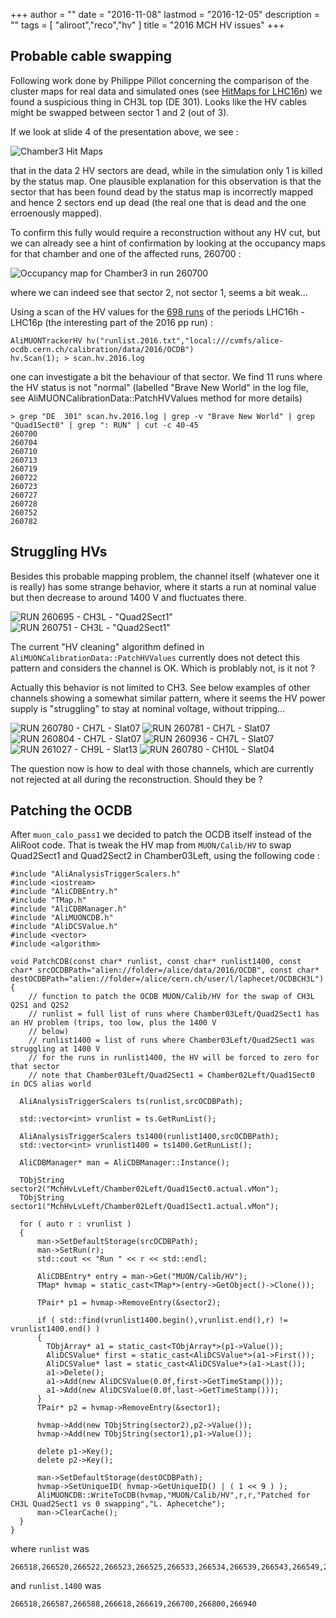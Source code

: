 +++
author = ""
date = "2016-11-08"
lastmod = "2016-12-05"
description = ""
tags = [ "aliroot","reco","hv" ]
title = "2016 MCH HV issues"
+++

## Probable cable swapping

Following work done by Philippe Pillot concerning the comparison of the cluster maps for real data and simulated ones
(see [HitMaps for LHC16n](/post/2016-mch-hv-issues/20161030_HitMapsLHC16n.pdf)) we found a suspicious thing in CH3L
top (DE 301). Looks like the HV cables might be swapped between sector 1 and 2 (out of 3).

If we look at slide 4 of the presentation above, we see : 

![Chamber3 Hit Maps](/post/2016-mch-hv-issues/Chamber3.png)

that in the data 2 HV sectors are dead, while in the simulation only 1 is killed by the status map. One plausible
explanation for this observation is that the sector that has been found dead by the status map is incorrectly mapped and hence 2 sectors end up
dead (the real one that is dead and the one erroenously mapped).

To confirm this fully would require a reconstruction without any HV cut, but we can already see a hint of
confirmation by looking at the occupancy maps for that chamber and one of the affected runs, 260700 :

![Occupancy map for Chamber3 in run 260700](/post/2016-mch-hv-issues/occupancy-chamber3-run260700.png)

where we can indeed see that sector 2, not sector 1, seems a bit weak...

Using a scan of the HV values for the [698 runs](/post/2016-mch-hv-issues/runlist.2016.txt) of the periods LHC16h - LHC16p (the interesting part of the 2016 pp run) :

```
AliMUONTrackerHV hv("runlist.2016.txt","local:///cvmfs/alice-ocdb.cern.ch/calibration/data/2016/OCDB")
hv.Scan(1); > scan.hv.2016.log
```

one can investigate a bit the behaviour of that sector. We find 11 runs where the HV status is not "normal" (labelled
"Brave New World" in the log file, see AliMUONCalibrationData::PatchHVValues method for more details)

```
> grep "DE  301" scan.hv.2016.log | grep -v "Brave New World" | grep "Quad1Sect0" | grep ": RUN" | cut -c 40-45
260700
260704
260710
260713
260719
260722
260723
260727
260728
260752
260782
```

## Struggling HVs

Besides this probable mapping problem, the channel itself (whatever one it is really) has some strange behavior,
where it starts a run at nominal value but then decrease to around 1400 V and fluctuates there.

![RUN 260695 - CH3L - "Quad2Sect1"](/post/2016-mch-hv-issues/chamber03left-quad2sect1-run260695.png)
![RUN 260751 - CH3L - "Quad2Sect1"](/post/2016-mch-hv-issues/chamber03left-quad2sect1-run260751.png)

The current "HV cleaning" algorithm defined in `AliMUONCalibrationData::PatchHVValues` currently does not
detect this pattern and considers the channel is OK. Which is problably not, is it not ?

Actually this behavior is not limited to CH3. See below examples of other channels showing a somewhat similar pattern,
where it seems the HV power supply is "struggling" to stay at nominal voltage, without tripping...

<!--- ![RUN 255252 - CH4R - Quad4Sect2](/post/2016-mch-hv-issues/chamber04right-quad4sect2-run255252.png) --->

![RUN 260780 - CH7L - Slat07](/post/2016-mch-hv-issues/chamber07left-slat07-run260780.png)
![RUN 260781 - CH7L - Slat07](/post/2016-mch-hv-issues/chamber07left-slat07-run260781.png)
![RUN 260804 - CH7L - Slat07](/post/2016-mch-hv-issues/chamber07left-slat07-run260804.png)
![RUN 260936 - CH7L - Slat07](/post/2016-mch-hv-issues/chamber07left-slat07-run260936.png)
![RUN 261027 - CH9L - Slat13](/post/2016-mch-hv-issues/chamber09left-slat13-run261027.png)
![RUN 260780 - CH10L - Slat04](/post/2016-mch-hv-issues/chamber10left-slat04-run260780.png)

The question now is how to deal with those channels, which are currently not rejected at all during the
reconstruction. Should they be ?

## Patching the OCDB

After `muon_calo_pass1` we decided to patch the OCDB itself instead of the AliRoot code. That is tweak the HV map from `MUON/Calib/HV` to swap Quad2Sect1 and Quad2Sect2 in Chamber03Left, using the following code :

```
#include "AliAnalysisTriggerScalers.h"
#include <iostream>
#include "AliCDBEntry.h"
#include "TMap.h"
#include "AliCDBManager.h"
#include "AliMUONCDB.h"
#include "AliDCSValue.h"
#include <vector>
#include <algorithm>

void PatchCDB(const char* runlist, const char* runlist1400, const char* srcOCDBPath="alien://folder=/alice/data/2016/OCDB", const char* destOCDBPath="alien://folder=/alice/cern.ch/user/l/laphecet/OCDBCH3L")
{
    // function to patch the OCDB MUON/Calib/HV for the swap of CH3L Q2S1 and Q2S2
    // runlist = full list of runs where Chamber03Left/Quad2Sect1 has an HV problem (trips, too low, plus the 1400 V
    // below)
    // runlist1400 = list of runs where Chamber03Left/Quad2Sect1 was struggling at 1400 V
    // for the runs in runlist1400, the HV will be forced to zero for that sector
    // note that Chamber03Left/Quad2Sect1 = Chamber02Left/Quad1Sect0 in DCS alias world
     
  AliAnalysisTriggerScalers ts(runlist,srcOCDBPath);

  std::vector<int> vrunlist = ts.GetRunList();

  AliAnalysisTriggerScalers ts1400(runlist1400,srcOCDBPath);
  std::vector<int> vrunlist1400 = ts1400.GetRunList();

  AliCDBManager* man = AliCDBManager::Instance();

  TObjString sector2("MchHvLvLeft/Chamber02Left/Quad1Sect0.actual.vMon");
  TObjString sector1("MchHvLvLeft/Chamber02Left/Quad1Sect1.actual.vMon");

  for ( auto r : vrunlist )
  {
      man->SetDefaultStorage(srcOCDBPath);
      man->SetRun(r);
      std::cout << "Run " << r << std::endl;

      AliCDBEntry* entry = man->Get("MUON/Calib/HV");
      TMap* hvmap = static_cast<TMap*>(entry->GetObject()->Clone());

      TPair* p1 = hvmap->RemoveEntry(&sector2);

      if ( std::find(vrunlist1400.begin(),vrunlist.end(),r) != vrunlist1400.end() )
      {
        TObjArray* a1 = static_cast<TObjArray*>(p1->Value());
        AliDCSValue* first = static_cast<AliDCSValue*>(a1->First());
        AliDCSValue* last = static_cast<AliDCSValue*>(a1->Last());
        a1->Delete();
        a1->Add(new AliDCSValue(0.0f,first->GetTimeStamp()));
        a1->Add(new AliDCSValue(0.0f,last->GetTimeStamp()));
      }
      TPair* p2 = hvmap->RemoveEntry(&sector1);

      hvmap->Add(new TObjString(sector2),p2->Value());
      hvmap->Add(new TObjString(sector1),p1->Value());

      delete p1->Key();
      delete p2->Key();

      man->SetDefaultStorage(destOCDBPath);
      hvmap->SetUniqueID( hvmap->GetUniqueID() | ( 1 << 9 ) );
      AliMUONCDB::WriteToCDB(hvmap,"MUON/Calib/HV",r,r,"Patched for CH3L Quad2Sect1 vs 0 swapping","L. Aphecetche");
      man->ClearCache();
  }
}
```

where `runlist` was

```
266518,266520,266522,266523,266525,266533,266534,266539,266543,266549,266587,266588,266588,266618,266619,266619,266621,266630,266657,266658,266659,266665,266668,266669,266674,266676,266700,266702,266703,266706,266708,266775,266776,266800,266800,266805,266807,266808,266878,266880,266882,266883,266885,266886,266912,266915,266940,266940,266942,266943,266944,267109,267110,267130,267131
```

and `runlist.1400` was 

```
266518,266587,266588,266618,266619,266700,266800,266940
```

<!--- The resulting object were put into `alien://folder=/alice/cern.ch/user/l/laphecet/OCDBCH3L` and requested for upload in --->
<!--- JIRA Ticket #... --->
